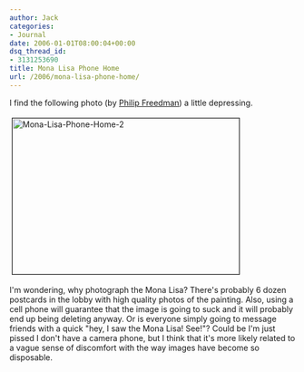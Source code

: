 ```yaml
---
author: Jack
categories:
- Journal
date: 2006-01-01T08:00:04+00:00
dsq_thread_id:
- 3131253690
title: Mona Lisa Phone Home
url: /2006/mona-lisa-phone-home/
---
```


I find the following photo (by [Philip Freedman](<http://www.photo.net/shared/community-member?user_id=844952>)) a little depressing. 


<img src="http://baty.net/files/mona-lisa-phone-home-2.jpg" height="275" width="400" border="1" hspace="4" vspace="4" alt="Mona-Lisa-Phone-Home-2" /> 

I'm wondering, why photograph the Mona Lisa? There's probably 6 dozen postcards in the lobby with high quality photos of the painting. Also, using a cell phone will guarantee that the image is going to suck and it will probably end up being deleting anyway. Or is everyone simply going to message friends with a quick "hey, I saw the Mona Lisa! See!"? Could be I'm just pissed I don't have a camera phone, but I think that it's more likely related to a vague sense of discomfort with the way images have become so disposable.